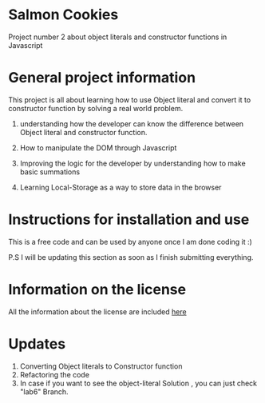 # Salmon Cookies

Project number 2 about object literals and constructor functions in Javascript

# General project information

This project is all about learning how to use Object literal and convert it to constructor function by solving a real world problem.


1. understanding how the developer can know the difference between  Object literal and constructor function.

2. How to manipulate the DOM through Javascript

3. Improving the logic for the developer by understanding how to make basic summations

4. Learning Local-Storage as a way to store data in the browser

# Instructions for installation and use

This is a free code and can be used by anyone once I am done coding it :) 

P.S I will be updating this section as soon as I finish submitting everything.

# Information on the license

All the information about the license are included [here](https://github.com/MohammedAlhawamdeh/AboutMe/blob/master/LICENSE)


# Updates
1. Converting Object literals to Constructor function
2. Refactoring the code
3. In case if you want to see the object-literal Solution , you can just check "lab6" Branch.